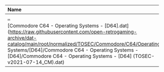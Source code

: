 |Name|Size|
|:---|---:|
|[..](../index.html)|DIR|
|[Commodore C64 - Operating Systems - [D64].dat](https://raw.githubusercontent.com/open-retrogaming-archive/dat-catalog/main/root/normalized/TOSEC/Commodore/C64/Operating Systems/[D64]/Commodore C64 - Operating Systems - [D64]/Commodore C64 - Operating Systems - [D64] (TOSEC-v2021-07-14_CM).dat)|1157|
